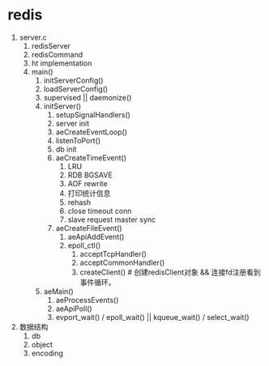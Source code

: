 # redis

1. server.c
    1. redisServer
    2. redisCommand
    3. ht implementation
    4. main()
        1. initServerConfig()
        2. loadServerConfig()
        3. supervised || daemonize()
        4. initServer()
           1. setupSignalHandlers()
           2. server init
           3. aeCreateEventLoop()
           4. listenToPort()
           5. db init
           6. aeCreateTimeEvent()
              1. LRU
              2. RDB BGSAVE
              3. AOF rewrite
              4. 打印统计信息
              5. rehash
              6. close timeout conn
              7. slave request master sync
           7. aeCreateFileEvent()
              1. aeApiAddEvent()
              2. epoll_ctl()
                 1. acceptTcpHandler()
                 2. acceptCommonHandler()
                 3. createClient() # 创建redisClient对象 && 连接fd注册看到事件循环。
        5. aeMain()
              1. aeProcessEvents()
              2. aeApiPoll()
              3. evport_wait() / epoll_wait() || kqueue_wait() / select_wait()
2. 数据结构
   1. db
   2. object
   3. encoding
